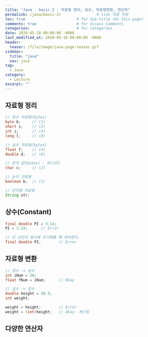 ```yaml
---
title: "Java - basic 2 : 자료형 정리, 상수, 자료형변환, 연산자"
permalink: /java/basic-2/                # link 직접 지정
toc: true                       # for Sub-title (On this page)
comments: true                  # for disqus Comments
categories:                     # for categories
date: 2020-05-18 00:00:00 -0000
last_modified_at: 2020-05-18 00:00:00 -0000
header:
  teaser: /file/image/java-page-teaser.gif
sidebar:
  title: "java"
  nav: java
tag:
  - Java
category:
  - Lecture
excerpt: ""
---
```


## 자료형 정리

```java
// 정수 자료형(bytes)
byte b;     // (1)
short s;    // (2)
int i;      // (4)
long l;     // (8)

// 실수 자료형(bytes)
float f;    // (4)
double d;   // (8)

// 문자 값(bytes) : 유니코드
char c;     // (2)

// 논리 자료형
boolean b;  // (1)

// 문자열 자료형
String str;
```

## 상수(Constant)

```java
final double PI = 3.14;
PI = 3.24;      // Error

// 단 선언과 동시에 초기화를 해 줘야한다.
final double PI;        // Error
```

## 자료형 변환

```java
// 정수 -> 실수
int iNum = 20;
float fNum = iNum;      // Okay

// 실수 -> 정수
double height = 30.5;
int weight;

weight = height;        // Error
weight = (int)height;   // Okay- 캐스팅
```

## 다양한 연산자

```java

```
